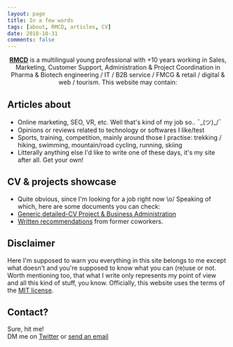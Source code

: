 ```yaml
---
layout: page
title: In a few words
tags: [about, RMCD, articles, CV]
date: 2018-10-31
comments: false
---
```

    
<center><a href="https://r-m-c-d.github.io/about/"><b>RMCD</b></a> is a multilingual young professional with +10 years working in Sales, Marketing, Customer Support, Administration & Project Coordination in Pharma & Biotech engineering / IT / B2B service / FMCG & retail / digital & web / tourism.  
This website may contain:</center>

## Articles about
* Online marketing, SEO, VR, etc. Well that's kind of my job so..  ¯\_(ツ)_/¯
* Opinions or reviews related to technology or softwares I like/test
* Sports, training, competition, mainly around those I practise: trekking / hiking, swimming, mountain/road cycling, running, skiing
* Litterally anything else I'd like to write one of these days, it's my site after all. Get your own!

## CV & projects showcase
* Quite obvious, since I'm looking for a job right now \o/
Speaking of which, here are some documents you can check:
* [Generic detailed-CV Project & Business Administration](https://drive.google.com/open?id=1K3Eod-2f-WGaRSrlZVFVaAX_xSAv5b2I)
* [Written recommendations](https://drive.google.com/open?id=1WFMRN0ML64Edqv_lDy7kgSfd85cdYOJZ) from former coworkers.

## Disclaimer

Here I'm supposed to warn you everything in this site belongs to me except what doesn't and you're supposed to know what you can (re)use or not. Worth mentioning too, that what I write only represents my point of view and all this kind of stuff, you know.
Officially, this website uses the terms of the [MIT license](https://github.com/r-m-c-d/r-m-c-d.github.io/blob/master/LICENSE).

## Contact?
Sure, hit me!    
DM me on [Twitter](https://twitter.com/Roman0oO) or [send an email](mailto:romain.marchand@prontomail.ch)
